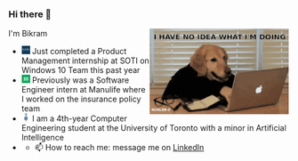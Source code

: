 ### Hi there 👋
I'm Bikram 
<img align="right" alt="GIF" width=250 src="https://github.com/bikramjitnarwal/bikramjitnarwal/blob/main/static/codingMeme.gif" />


- <img src="static/soti-logo.jpg" width=15> Just completed a Product Management internship at SOTI on Windows 10 Team this past year
- <img src="static/Manulife logo.png" width=15> Previously was a Software Engineer intern at Manulife where I worked on the insurance policy team 
- <img src="static/uoftlogo.png" width=15> I am a 4th-year Computer Engineering student at the University of Toronto with a minor in Artificial Intelligence 
- - 📫 How to reach me: message me on [LinkedIn](https://www.linkedin.com/in/bikramjitnarwal/)

<!--
**bikramjitnarwal/bikramjitnarwal** is a ✨ _special_ ✨ repository because its `README.md` (this file) appears on your GitHub profile.

Here are some ideas to get you started:

- 🔭 I’m currently working on ...
- 🌱 I’m currently learning ...
- 👯 I’m looking to collaborate on ...
- 🤔 I’m looking for help with ...
- 💬 Ask me about ...
- 📫 How to reach me: ...
- 😄 Pronouns: ...
- ⚡ Fun fact: ...
-->
